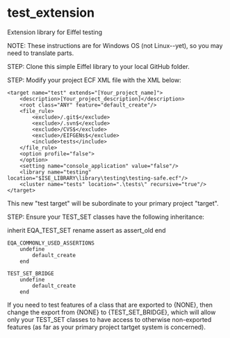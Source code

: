 # test_extension
Extension library for Eiffel testing

NOTE: These instructions are for Windows OS (not Linux--yet), so you may need to translate parts.

STEP: Clone this simple Eiffel library to your local GitHub folder.

STEP: Modify your project ECF XML file with the XML below:

	<target name="test" extends="[Your_project_name]">
		<description>[Your_project_description]</description>
		<root class="ANY" feature="default_create"/>
		<file_rule>
			<exclude>/.git$</exclude>
			<exclude>/.svn$</exclude>
			<exclude>/CVS$</exclude>
			<exclude>/EIFGENs$</exclude>
			<include>tests</include>
		</file_rule>
		<option profile="false">
		</option>
		<setting name="console_application" value="false"/>
		<library name="testing" location="$ISE_LIBRARY\library\testing\testing-safe.ecf"/>
		<cluster name="tests" location=".\tests\" recursive="true"/>
	</target>

This new "test target" will be subordinate to your primary project "target".

STEP: Ensure your TEST_SET classes have the following inheritance:

inherit
	EQA_TEST_SET
		rename
			assert as assert_old
		end

	EQA_COMMONLY_USED_ASSERTIONS
		undefine
			default_create
		end

	TEST_SET_BRIDGE
		undefine
			default_create
		end

If you need to test features of a class that are exported to {NONE}, then change the export from {NONE} to {TEST_SET_BRIDGE}, which will allow only your TEST_SET classes to have access to otherwise non-exported features (as far as your primary project tartget system is concerned).
